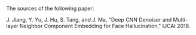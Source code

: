 The sources of the following paper:

J. Jiang, Y. Yu, J. Hu, S. Tang, and J. Ma, "Deep CNN Denoiser and Multi-layer Neighbor Component Embedding for Face Hallucination," IJCAI 2018.
